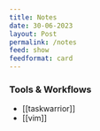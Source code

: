 ```yaml
---
title: Notes
date: 30-06-2023
layout: Post
permalink: /notes
feed: show
feedformat: card
---
```


### Tools & Workflows
 - [[taskwarrior]]
 - [[vim]]
